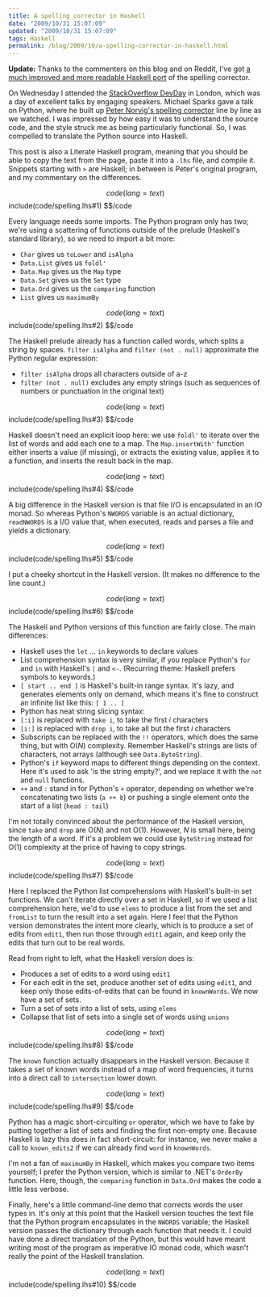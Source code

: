 ```yaml
---
title: A spelling corrector in Haskell
date: "2009/10/31 15:07:09"
updated: "2009/10/31 15:07:09"
tags: Haskell
permalink: /blog/2009/10/a-spelling-corrector-in-haskell.html
---
```

<strong class="alt">Update:</strong> Thanks to the commenters on this blog and on Reddit, I've got [a much improved and more readable Haskell port](http://www.partario.com/blog/2009/11/an-improved-spelling-corrector-in-haskell.html) of the spelling corrector.

On Wednesday I attended the [StackOverflow DevDay](http://stackoverflow.carsonified.com/events/london/) in London, which was a day of excellent talks by engaging speakers. Michael Sparks gave a talk on Python, where he built up [Peter Norvig's spelling corrector](http://www.norvig.com/spell-correct.html) line by line as we watched. I was impressed by how easy it was to understand the source code, and the style struck me as being particularly functional. So, I was compelled to translate the Python source into Haskell.

This post is also a Literate Haskell program, meaning that you should be able to copy the text from the page, paste it into a `.lhs` file, and compile it. Snippets starting with `>` are Haskell; in between is Peter's original program, and my commentary on the differences.

$$code(lang=text)
$$include(code/spelling.lhs#1)
$$/code

Every language needs some imports. The Python program only has two; we're using a scattering of functions outside of the prelude (Haskell's standard library), so we need to import a bit more:

* `Char` gives us `toLower` and `isAlpha`
* `Data.List` gives us `foldl'`
* `Data.Map` gives us the `Map` type
* `Data.Set` gives us the `Set` type
* `Data.Ord` gives us the `comparing` function
* `List` gives us `maximumBy`

$$code(lang=text)
$$include(code/spelling.lhs#2)
$$/code

The Haskell prelude already has a function called words, which splits a string by spaces. `filter isAlpha` and `filter (not . null)` approximate the Python regular expression:

* `filter isAlpha` drops all characters outside of a-z
* `filter (not . null)` excludes any empty strings (such as sequences of numbers or punctuation in the original text)

$$code(lang=text)
$$include(code/spelling.lhs#3)
$$/code

Haskell doesn't need an explicit loop here: we use `foldl'` to iterate over the list of words and add each one to a map. The `Map.insertWith'` function either inserts a value (if missing), or extracts the existing value, applies it to a function, and inserts the result back in the map.

$$code(lang=text)
$$include(code/spelling.lhs#4)
$$/code

A big difference in the Haskell version is that file I/O is encapsulated in an IO monad. So whereas Python's `NWORDS` variable is an actual dictionary, `readNWORDS` is a I/O value that, when executed, reads and parses a file and yields a dictionary.

$$code(lang=text)
$$include(code/spelling.lhs#5)
$$/code

I put a cheeky shortcut in the Haskell version. (It makes no difference to the line count.)

$$code(lang=text)
$$include(code/spelling.lhs#6)
$$/code

The Haskell and Python versions of this function are fairly close. The main differences:

* Haskell uses the `let` ... `in` keywords to declare values
* List comprehension syntax is very similar, if you replace Python's `for` and `in` with Haskell's `|` and `<-`. (Recurring theme: Haskell prefers symbols to keywords.)
* `[ start .. end ]` is Haskell's built-in range syntax. It's lazy, and generates elements only on demand, which means it's fine to construct an infinite list like this: `[ 1 .. ]`
* Python has neat string slicing syntax:
 * `[:i]` is replaced with `take i`, to take the first _i_ characters
 * `[i:]` is replaced with `drop i`, to take all but the first _i_ characters
 * Subscripts can be replaced with the `!!` operators, which does the same thing, but with O(_N_) complexity. Remember Haskell's strings are lists of characters, not arrays (although see `Data.ByteString`).
* Python's `if` keyword maps to different things depending on the context. Here it's used to ask 'is the string empty?', and we replace it with the `not` and `null` functions.
* `++` and `:` stand in for Python's `+` operator, depending on whether we're concatenating two lists (`a ++ b`) or pushing a single element onto the start of a list (`head : tail`)

I'm not totally convinced about the performance of the Haskell version, since `take` and `drop` are O(_N_) and not O(1). However, _N_ is small here, being the length of a word. If it's a problem we could use `ByteString` instead for O(1) complexity at the price of having to copy strings.

$$code(lang=text)
$$include(code/spelling.lhs#7)
$$/code

Here I replaced the Python list comprehensions with Haskell's built-in set functions. We can't iterate directly over a set in Haskell, so if we used a list comprehension here, we'd to use `elems` to produce a list from the set and `fromList` to turn the result into a set again. Here I feel that the Python version demonstrates the intent more clearly, which is to produce a set of edits from `edit1`, then run those through `edit1` again, and keep only the edits that turn out to be real words.

Read from right to left, what the Haskell version does is:

* Produces a set of edits to a word using `edit1`
* For each edit in the set, produce another set of edits using `edit1`, and keep only those edits-of-edits that can be found in `knownWords`. We now have a set of sets.
* Turn a set of sets into a list of sets, using `elems`
* Collapse that list of sets into a single set of words using `unions`

$$code(lang=text)
$$include(code/spelling.lhs#8)
$$/code

The `known` function actually disappears in the Haskell version. Because it takes a set of known words instead of a map of word frequencies, it turns into a direct call to `intersection` lower down.

$$code(lang=text)
$$include(code/spelling.lhs#9)
$$/code

Python has a magic short-circuiting `or` operator, which we have to fake by putting together a list of sets and finding the first non-empty one. Because Haskell is lazy this does in fact short-circuit: for instance, we never make a call to `known_edits2` if we can already find `word` in `knownWords`.

I'm not a fan of `maximumBy` in Haskell, which makes you compare two items yourself; I prefer the Python version, which is similar to .NET's `OrderBy` function. Here, though, the `comparing` function in `Data.Ord` makes the code a little less verbose.

Finally, here's a little command-line demo that corrects words the user types in. It's only at this point that the Haskell version touches the text file that the Python program encapsulates in the `NWORDS` variable; the Haskell version passes the dictionary through each function that needs it. I could have done a direct translation of the Python, but this would have meant writing most of the program as imperative IO monad code, which wasn't really the point of the Haskell translation.

$$code(lang=text)
$$include(code/spelling.lhs#10)
$$/code

